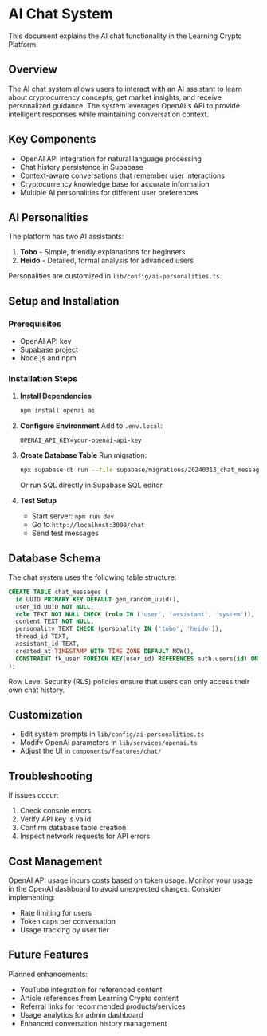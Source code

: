 # AI Chat System

This document explains the AI chat functionality in the Learning Crypto Platform.

## Overview

The AI chat system allows users to interact with an AI assistant to learn about cryptocurrency concepts, get market insights, and receive personalized guidance. The system leverages OpenAI's API to provide intelligent responses while maintaining conversation context.

## Key Components

- OpenAI API integration for natural language processing
- Chat history persistence in Supabase
- Context-aware conversations that remember user interactions
- Cryptocurrency knowledge base for accurate information
- Multiple AI personalities for different user preferences

## AI Personalities

The platform has two AI assistants:

1. **Tobo** - Simple, friendly explanations for beginners
2. **Heido** - Detailed, formal analysis for advanced users

Personalities are customized in `lib/config/ai-personalities.ts`.

## Setup and Installation

### Prerequisites

- OpenAI API key
- Supabase project
- Node.js and npm

### Installation Steps

1. **Install Dependencies**
   ```bash
   npm install openai ai
   ```

2. **Configure Environment**
   Add to `.env.local`:
   ```
   OPENAI_API_KEY=your-openai-api-key
   ```

3. **Create Database Table**
   Run migration:
   ```bash
   npx supabase db run --file supabase/migrations/20240313_chat_messages.sql
   ```
   Or run SQL directly in Supabase SQL editor.

4. **Test Setup**
   - Start server: `npm run dev`
   - Go to `http://localhost:3000/chat`
   - Send test messages

## Database Schema

The chat system uses the following table structure:

```sql
CREATE TABLE chat_messages (
  id UUID PRIMARY KEY DEFAULT gen_random_uuid(),
  user_id UUID NOT NULL,
  role TEXT NOT NULL CHECK (role IN ('user', 'assistant', 'system')),
  content TEXT NOT NULL,
  personality TEXT CHECK (personality IN ('tobo', 'heido')),
  thread_id TEXT,
  assistant_id TEXT,
  created_at TIMESTAMP WITH TIME ZONE DEFAULT NOW(),
  CONSTRAINT fk_user FOREIGN KEY(user_id) REFERENCES auth.users(id) ON DELETE CASCADE
);
```

Row Level Security (RLS) policies ensure that users can only access their own chat history.

## Customization

- Edit system prompts in `lib/config/ai-personalities.ts`
- Modify OpenAI parameters in `lib/services/openai.ts`
- Adjust the UI in `components/features/chat/`

## Troubleshooting

If issues occur:
1. Check console errors
2. Verify API key is valid
3. Confirm database table creation
4. Inspect network requests for API errors

## Cost Management

OpenAI API usage incurs costs based on token usage. Monitor your usage in the OpenAI dashboard to avoid unexpected charges. Consider implementing:

- Rate limiting for users
- Token caps per conversation
- Usage tracking by user tier

## Future Features

Planned enhancements:
- YouTube integration for referenced content
- Article references from Learning Crypto content
- Referral links for recommended products/services
- Usage analytics for admin dashboard
- Enhanced conversation history management 